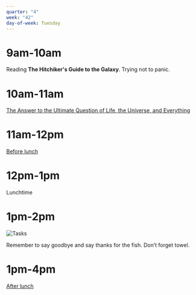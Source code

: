 ```yaml
---
quarter: "4"
week: "42"
day-of-week: Tuesday
---
```

# 9am-10am
Reading **The Hitchiker's Guide to the Galaxy**. Trying not to panic.
# 10am-11am
[The Answer to the Ultimate Question of Life, the Universe, and Everything](../docs/The%20Answer%20to%20the%20Ultimate%20Question%20of%20Life,%20the%20Universe,%20and%20Everything.md)
# 11am-12pm
[Before lunch](../docs/Major%20milestone.md#Before%20lunch)
# 12pm-1pm
Lunchtime
# 1pm-2pm
![Tasks](../Tasks.md#^00f181)

Remember to say goodbye and say thanks for the fish. Don’t forget towel.
# 1pm-4pm
[After lunch](../docs/Major%20milestone.md#After%20lunch)
